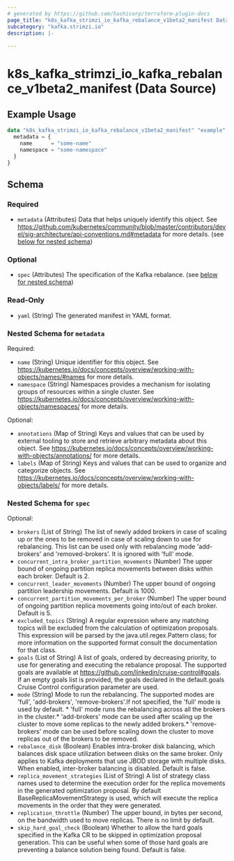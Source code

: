 ```yaml
---
# generated by https://github.com/hashicorp/terraform-plugin-docs
page_title: "k8s_kafka_strimzi_io_kafka_rebalance_v1beta2_manifest Data Source - terraform-provider-k8s"
subcategory: "kafka.strimzi.io"
description: |-
  
---
```


# k8s_kafka_strimzi_io_kafka_rebalance_v1beta2_manifest (Data Source)



## Example Usage

```terraform
data "k8s_kafka_strimzi_io_kafka_rebalance_v1beta2_manifest" "example" {
  metadata = {
    name      = "some-name"
    namespace = "some-namespace"
  }
}
```

<!-- schema generated by tfplugindocs -->
## Schema

### Required

- `metadata` (Attributes) Data that helps uniquely identify this object. See https://github.com/kubernetes/community/blob/master/contributors/devel/sig-architecture/api-conventions.md#metadata for more details. (see [below for nested schema](#nestedatt--metadata))

### Optional

- `spec` (Attributes) The specification of the Kafka rebalance. (see [below for nested schema](#nestedatt--spec))

### Read-Only

- `yaml` (String) The generated manifest in YAML format.

<a id="nestedatt--metadata"></a>
### Nested Schema for `metadata`

Required:

- `name` (String) Unique identifier for this object. See https://kubernetes.io/docs/concepts/overview/working-with-objects/names/#names for more details.
- `namespace` (String) Namespaces provides a mechanism for isolating groups of resources within a single cluster. See https://kubernetes.io/docs/concepts/overview/working-with-objects/namespaces/ for more details.

Optional:

- `annotations` (Map of String) Keys and values that can be used by external tooling to store and retrieve arbitrary metadata about this object. See https://kubernetes.io/docs/concepts/overview/working-with-objects/annotations/ for more details.
- `labels` (Map of String) Keys and values that can be used to organize and categorize objects. See https://kubernetes.io/docs/concepts/overview/working-with-objects/labels/ for more details.


<a id="nestedatt--spec"></a>
### Nested Schema for `spec`

Optional:

- `brokers` (List of String) The list of newly added brokers in case of scaling up or the ones to be removed in case of scaling down to use for rebalancing. This list can be used only with rebalancing mode 'add-brokers' and 'removed-brokers'. It is ignored with 'full' mode.
- `concurrent_intra_broker_partition_movements` (Number) The upper bound of ongoing partition replica movements between disks within each broker. Default is 2.
- `concurrent_leader_movements` (Number) The upper bound of ongoing partition leadership movements. Default is 1000.
- `concurrent_partition_movements_per_broker` (Number) The upper bound of ongoing partition replica movements going into/out of each broker. Default is 5.
- `excluded_topics` (String) A regular expression where any matching topics will be excluded from the calculation of optimization proposals. This expression will be parsed by the java.util.regex.Pattern class; for more information on the supported format consult the documentation for that class.
- `goals` (List of String) A list of goals, ordered by decreasing priority, to use for generating and executing the rebalance proposal. The supported goals are available at https://github.com/linkedin/cruise-control#goals. If an empty goals list is provided, the goals declared in the default.goals Cruise Control configuration parameter are used.
- `mode` (String) Mode to run the rebalancing. The supported modes are 'full', 'add-brokers', 'remove-brokers'.If not specified, the 'full' mode is used by default. * 'full' mode runs the rebalancing across all the brokers in the cluster.* 'add-brokers' mode can be used after scaling up the cluster to move some replicas to the newly added brokers.* 'remove-brokers' mode can be used before scaling down the cluster to move replicas out of the brokers to be removed.
- `rebalance_disk` (Boolean) Enables intra-broker disk balancing, which balances disk space utilization between disks on the same broker. Only applies to Kafka deployments that use JBOD storage with multiple disks. When enabled, inter-broker balancing is disabled. Default is false.
- `replica_movement_strategies` (List of String) A list of strategy class names used to determine the execution order for the replica movements in the generated optimization proposal. By default BaseReplicaMovementStrategy is used, which will execute the replica movements in the order that they were generated.
- `replication_throttle` (Number) The upper bound, in bytes per second, on the bandwidth used to move replicas. There is no limit by default.
- `skip_hard_goal_check` (Boolean) Whether to allow the hard goals specified in the Kafka CR to be skipped in optimization proposal generation. This can be useful when some of those hard goals are preventing a balance solution being found. Default is false.
